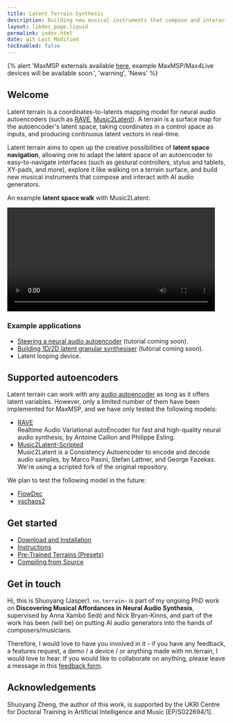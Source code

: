 ```yaml
---
title: Latent Terrain Synthesis
description: Building new musical instruments that compose and interact with AI audio generators.
layout: libdoc_page.liquid
permalink: index.html
date: git Last Modified
tocEnabled: false
---
```

{% alert 'MaxMSP externals available [here](https://github.com/jasper-zheng/nn_terrain/releases/tag/v1.5.6), example MaxMSP/Max4Live devices will be available soon.', 'warning', 'News' %}

## Welcome   
Latent terrain is a coordinates-to-latents mapping model for neural audio autoencoders (such as [RAVE](https://github.com/acids-ircam/RAVE), [Music2Latent](https://github.com/SonyCSLParis/music2latent)). A terrain is a surface map for the autoencoder's latent space, taking coordinates in a control space as inputs, and producing continuous latent vectors in real-time.

Latent terrain aims to open up the creative possibilities of **latent space navigation**, allowing one to adapt the latent space of an autoencoder to easy-to-navigate interfaces (such as gestural controllers, stylus and tablets, XY-pads, and more), explore it like walking on a terrain surface, and build new musical instruments that compose and interact with AI audio generators.


An example **latent space walk** with Music2Latent:

<video controls="" loop="" playsinline="" aria-labelledby="video-label" src="./assets/terrain-walk.mp4" width="95%"></video>

### Example applications

* [Steering a neural audio autoencoder](#) (tutorial coming soon).
* [Building 1D/2D latent granular synthesiser](#) (tutorial coming soon).
* Latent looping device.

## Supported autoencoders 

Latent terrain can work with any [audio autoencoder](https://github.com/acids-ircam/creative_ml/blob/main/08_variational_ae_flows.pdf) as long as it offers latent variables. However, only a limited number of them have been implemented for MaxMSP, and we have only tested the following models:  

* [RAVE](https://github.com/acids-ircam/RAVE) <br>Realtime Audio Variational autoEncoder for fast and high-quality neural audio synthesis, by Antoine Caillon and Philippe Esling.   
* [Music2Latent-Scripted](https://github.com/jasper-zheng/music2latent-scripted) <br>Music2Latent is a Consistency Autoencoder to encode and decode audio samples, by Marco Pasini, Stefan Lattner, and George Fazekas. We're using a scripted fork of the original repository.   

We plan to test the following model in the future:  
* [FlowDec](https://github.com/facebookresearch/FlowDec)
* [vschaos2](https://github.com/acids-ircam/vschaos2)

## Get started 

* [Download and Installation](/installation)
* [Instructions](/instructions)
* [Pre-Trained Terrains (Presets)](/pre-trained)
* [Compiling from Source](/compile)

## Get in touch

Hi, this is Shuoyang (Jasper). `nn.terrain~` is part of my ongoing PhD work on **Discovering Musical Affordances in Neural Audio Synthesis**, supervised by Anna Xambó Sedó and Nick Bryan-Kinns, and part of the work has been (will be) on putting AI audio generators into the hands of composers/musicians.

Therefore, I would love to have you involved in it - if you have any feedback, a features request, a demo / a device / or anything made with nn.terrain, I would love to hear. If you would like to collaborate on anything, please leave a message in this [feedback form](https://forms.office.com/e/EJ4WHfru1A).  


## Acknowledgements

Shuoyang Zheng, the author of this work, is supported by the UKRI Centre for Doctoral Training in Artificial Intelligence and Music [EP/S022694/1].